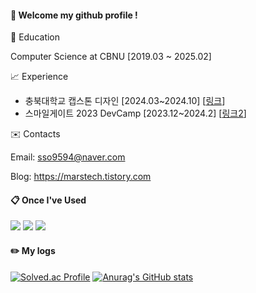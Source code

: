 
####  :wave: Welcome my github profile !

📘 Education

Computer Science at CBNU [2019.03 ~ 2025.02] 

📈 Experience
- 충북대학교 캡스톤 디자인 [2024.03~2024.10] [[링크]]
- 스마일게이트 2023 DevCamp [2023.12~2024.2] [[링크2]]

[링크]: https://github.com/CBNU-Senior-Project/PB-Backend
[링크2]: https://github.com/sso9594/ZZUAG

✉️ Contacts

Email: sso9594@naver.com

Blog: https://marstech.tistory.com
  
####  :clipboard: Once I've Used 

<img src="https://img.shields.io/badge/java-007396?style=flat-square&logo=OpenJDK&logoColor=white"> <img src="https://img.shields.io/badge/springboot-6DB33F?style=flat-square&logo=springboot&logoColor=white"> <img src="https://img.shields.io/badge/MySQL-4479A1?style=flat-square&logo=MySQL&logoColor=white"> 

#### :pencil2: My logs
[![Solved.ac Profile](http://mazassumnida.wtf/api/v2/generate_badge?boj=sso9594)](https://solved.ac/백준아이디/) [![Anurag's GitHub stats](https://github-readme-stats.vercel.app/api?username=sso9594&show_icons=true&theme=merko)](https://github.com/anuraghazra/github-readme-stats)

<!-- **PORTFOLIO** : https://carnelian-mayflower-590.notion.site/35affc198a9847338d002c50d5eaf9c8?pvs=4
